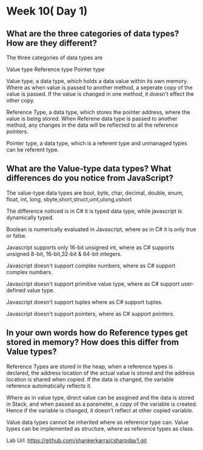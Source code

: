 # Week 10( Day 1)

## What are the three categories of data types? How are they different?

The three categories of data types are

Value type
Reference type
Pointer type

Value type, a data type, which holds a data value within its own memory. Where as when value is passed to another method, a seperate copy of the value is passed. If the value is changed in one method, it doesn't effect the other copy.


Reference Type, a data type, which stores the pointer address, where the value is being stored. When Referene data type is passed to another method, any changes in the data will be reflected to all the reference pointers.

Pointer type, a data type, which is a referent type and unmanaged types can be referent type.

## What are the Value-type data types? What differences do you notice from JavaScript?

The value-type data types are  bool, byte, char, decimal, double, enum, float, int, long, sbyte,short,struct,uint,ulong,ushort

The difference noticed is in C# it is typed data type, while javascript is dynamically typed.

Boolean is numerically evaluated in Javascript, where as in C# it is only true or false.

Javascript supports only 16-bit unsigned int, where as C# supports unsigned 8-bit, 16-bit,32-bit & 64-bit integers.

Javascript doesn't support complex numbers, where as C# support complex numbers.

Javascript doesn't support primitive value type, where as C# support user-defined value type.

Javascript doesn't support tuples where as C# support tuples.

Javascript doesn't support pointers, where as C# support pointers.

## In your own words how do Reference types get stored in memory? How does this differ from Value types?

Reference Types are stored in the heap, when a reference types is declared, the address location of the actual value is stored and the address location is shared when copied. If the data is changed, the variable reference automatically reflects it.

Where as in value type, direct value can be assgined and the data is stored in Stack, and when passed as a parameter, a copy of the variable is created. Hence if the variable is changed, it doesn't reflect at other copied variable.

Value data types cannot be inherited where as reference type can. 
Value types can be implemented as structure, where as reference types as class.

Lab Url: https://github.com/shankerkarra/csharpday1.git